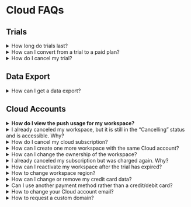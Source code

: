 # Cloud FAQs

## Trials

<details>

<summary>How long do trials last?</summary>

Currently, trials last 30 days.

</details>

<details>

<summary>How can I convert from a trial to a paid plan?</summary>

Our trials are fully featured. So if you enter your card information in the billing section of the [Cloud Console](https://cloud.rocket.chat) your trial will automatically convert to a paid plan at the end of the trial period.

</details>

<details>

<summary>How do I cancel my trial?</summary>

You can cancel your Rocket.Chat workplace directly within the Cloud Console.

</details>

## Data Export

<details>

<summary>How can I get a data export?</summary>

Send an email to **support@rocket.chat** with the address of your workspace. Note: The request will take some time to fulfill.

</details>

## Cloud Accounts



<details>

<summary><strong>How do I view the push usage for my workspace?</strong></summary>

To view the push usage for your workspace,

* Log in to your [Rocket.Chat Cloud](https://cloud.rocket.chat/home) account.
* Navigate to **Workspace** and click the workspace you want to see usage for.

<img src="../../.gitbook/assets/image (343).png" alt="" data-size="original">

</details>

<details>

<summary>I already canceled my workspace, but it is still in the “Cancelling” status and is accessible. Why?</summary>

If you cancel your workspace in the middle of the billing period, it will be accessible and in the “Cancelling” status till the end of your billing period.

For example, suppose you are charged on the 5th of every month and decide to cancel the subscription on the 20th of December or later. In that case, your workspace will be operational till the 5th of January (this way, we want to allow customers to use what they paid for). After this, it will stop running and switch to “Cancelled.”

</details>

<details>

<summary>How do I cancel my cloud subscription?</summary>

Only the workspace administrator in your [Cloud Console](https://cloud.rocket.chat/) can cancel your subscription.

* Navigate to Workspaces.
* Click on the kebab menu against the workspace and select **Cancel**.\
  \
  It will stop your subscription and hibernate your server (your server will still exist if you want to return to Rocket.Chat later).

<img src="../../.gitbook/assets/cancel_cloud_subscription (1) (1) (1) (1).png" alt="" data-size="original">

If you need a database dump or want to permanently delete your workspace and all the associated data, submit a [ticket ](https://desk.rocket.chat/portal/en/newticket?departmentId=413244000000006907\&layoutId=413244000000074011)on our Helpdesk or email [support@rocket.chat](mailto:support@rocket.chat) with the respective request.

</details>

<details>

<summary>How can I create one more workspace with the same Cloud account?</summary>

Please, note that only our Cloud engineers can do this. If you want to create an additional workspace, submit a [ticket ](https://desk.rocket.chat/portal/en/newticket?departmentId=413244000000006907\&layoutId=413244000000074011)on our Helpdesk or email [support@rocket.chat](mailto:support@rocket.chat), including the workspace address you want and the plan.

\
Additional workspaces are billed based on their usage. So if you have five users on one workspace and ten on the other, you will get billed for them separately.

</details>

<details>

<summary>How can I change the ownership of the workspace?</summary>

If you need to grant the ownership of your workspace to another person or to change the primary email of your workspace, submit a [ticket ](https://desk.rocket.chat/portal/en/newticket?departmentId=413244000000006907\&layoutId=413244000000074011)on our Helpdesk or email [support@rocket.chat](mailto:support@rocket.chat)

Submit the ticket from the admin email address (the email address the workspace is registered under). The ticket should contain the email address where the ownership should be granted.

</details>

<details>

<summary>I already canceled my subscription but was charged again. Why?</summary>

We charge our customers afterward, not in advance. It means you are charged for the previous month of use on a particular day of each month.

Suppose you started your trial on December 1st, it expired on December 15th, and your subscription was automatically continued (you added the payment method before the trial expired) - on January 15th, you will receive an invoice for the previous month (December 15th - January 15th).

</details>

<details>

<summary>How can I reactivate my workspace after the trial has expired?</summary>

If your trial has expired, and you didn’t add your payment method to continue your subscription,

* Navigate to **Payments** on your [Cloud Console](https://cloud.rocket.chat/).
* Click **Add payment method** to add your card (credit/debit card is the only payment method we currently accept).

</details>

<details>

<summary>How to change workspace region?</summary>

The region is defined upon creation. Customers can not migrate their instances between regions independently. It requires manual work required by Rocket.Chat Cloud team. If you need to switch regions, submit a [ticket ](https://desk.rocket.chat/portal/en/newticket?departmentId=413244000000006907\&layoutId=413244000000074011)on our Helpdesk or email [support@rocket.chat](mailto:support@rocket.chat)

</details>

<details>

<summary>How can I change or remove my credit card data?</summary>

You can not delete the card that is the only one (default one) linked to your workspace as well as you can not delete the card that was charged last. For the above caes. you will see the error message “Can't delete last payment option.”

If you need to change the card - add it as a new payment method and make it the default one (after that, you can delete all other cards).

If you want to remove the card information before canceling your subscription, please note that your payment data and all the other data associated with your workspace can only be deleted.

To request that, submit a [ticket ](https://desk.rocket.chat/portal/en/newticket?departmentId=413244000000006907\&layoutId=413244000000074011)on our Helpdesk or email [support@rocket.chat](mailto:support@rocket.chat)

</details>

<details>

<summary>Can I use another payment method rather than a credit/debit card?</summary>

A credit/debit card is the only payment method we accept at the moment.

For companies paying up-front for a specific period, we provide invoices to pay by wire transfer.

</details>

<details>

<summary>How to change your Cloud account email?</summary>

Cloud account email can be changed at cloud.rocket.chat on the Profile page. If you have difficulties changing the email of the account owner, contact us at support@rocket.chat. The request must be sent from the original account owner's email.

</details>

<details>

<summary>How to request a custom domain?</summary>

To request a custom domain,

* Set up a CNAME DNS record for the domain name you want to have pointing to "**cdns.use1.cloud.rocket.chat**" (for US region) and to "**cdns.euc1.cloud.rocket.chat**" (for EU region).
* Then, send us an email to support@rocket.chat so we can make respective changes to your workspace.

Setting a custom domain is available only in the Enterprise Edition offering.

</details>
